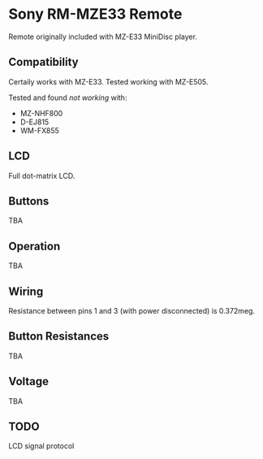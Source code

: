 Sony RM-MZE33 Remote
====================

Remote originally included with MZ-E33 MiniDisc player.

## Compatibility

Certaily works with MZ-E33. Tested working with MZ-E505.

Tested and found *not working* with:
* MZ-NHF800
* D-EJ815
* WM-FX855

## LCD

Full dot-matrix LCD.

## Buttons

TBA

## Operation

TBA

## Wiring

Resistance between pins 1 and 3 (with power disconnected) is 0.372meg.

## Button Resistances

TBA

## Voltage

TBA

## TODO

LCD signal protocol
